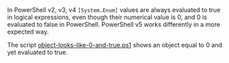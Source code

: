 
In PowerShell v2, v3, v4 `[System.Enum]` values are always evaluated to true in
logical expressions, even though their numerical value is 0, and 0 is evaluated
to false in PowerShell. PowerShell v5 works differently in a more expected way.

The script [object-looks-like-0-and-true.ps1](object-looks-like-0-and-true.ps1)
shows an object equal to 0 and yet evaluated to true.
